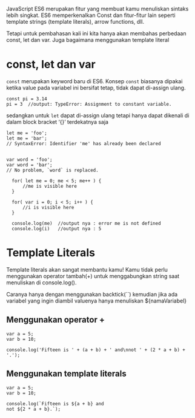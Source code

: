 
JavaScript ES6 merupakan fitur yang membuat kamu menuliskan sintaks lebih singkat. ES6 memperkenalkan Const dan fitur-fitur lain seperti template strings (template literals), arrow functions, dll.

Tetapi untuk pembahasan kali ini kita hanya akan membahas perbedaan const, let dan var. Juga bagaimana menggunakan template literal

# const, let dan var
  `const` merupakan keyword baru di ES6. Konsep `const` biasanya dipakai ketika value pada variabel ini bersifat tetap, tidak dapat di-assign ulang.

  ```
  const pi = 3.14
  pi = 3  //output: TypeError: Assignment to constant variable.
  ```

  sedangkan untuk `let` dapat di-assign ulang tetapi hanya dapat dikenali di dalam block bracket ‘{}’ terdekatnya saja

  ```
  let me = 'foo';
  let me = 'bar';
  // SyntaxError: Identifier 'me' has already been declared


  var word = 'foo';
  var word = 'bar';
  // No problem, `word` is replaced.
  ```

  ```
    for( let me = 0; me < 5; me++ ) {
        //me is visible here
    }

    for( var i = 0; i < 5; i++ ) {
        //i is visible here
    }

    console.log(me)  //output nya : error me is not defined
    console.log(i) 	 //output nya : 5

  ```

# Template Literals
Template literals akan sangat membantu kamu! Kamu tidak perlu menggunakan operator tambah(+) untuk menggabungkan string saat menuliskan di console.log().

Caranya hanya dengan menggunakan backtick(``) kemudian jika ada variabel yang ingin diambil valuenya hanya menuliskan ${namaVariabel}

## Menggunakan operator +
```
var a = 5;
var b = 10;

console.log('Fifteen is ' + (a + b) + ' and\nnot ' + (2 * a + b) + '.');
```

## Menggunakan template literals
```
var a = 5;
var b = 10;

console.log(`Fifteen is ${a + b} and
not ${2 * a + b}.`);
```
